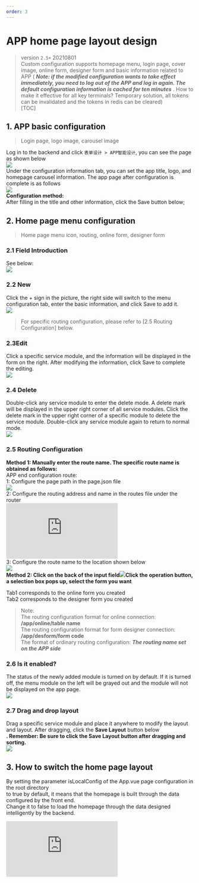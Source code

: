 ```yaml
---
order: 3
---
```


# APP home page layout design

> version `2.5+` 20210801  
> Custom configuration supports homepage menu, login page, cover image, online form, designer form and basic information related to APP ( _**Note: if the modified configuration wants to take effect immediately, you need to log out of the APP and log in again. The default configuration information is cached for ten minutes**_ . How to make it effective for all key terminals? Temporary solution, all tokens can be invalidated and the tokens in redis can be cleared)  
> \[TOC\]

## 1\. APP basic configuration

> Login page, logo image, carousel image

Log in to the backend and click `表单设计 > APP智能设计`, you can see the page as shown below  
![](https://upload.jeecg.com/jeecg/help/jeecgback/images/screenshot_1626250257849.png)  
Under the configuration information tab, you can set the app title, logo, and homepage carousel information. The app page after configuration is complete is as follows  
![](https://upload.jeecg.com/jeecg/help/jeecgback/images/screenshot_1626320073900.png)  
**Configuration method:**  
After filling in the title and other information, click the Save button below;

## 2\. Home page menu configuration

> Home page menu icon, routing, online form, designer form

### 2.1 Field Introduction

See below:  
![](https://upload.jeecg.com/jeecg/help/jeecgback/images/screenshot_1642403202154.png)

### 2.2 New

Click the + sign in the picture, the right side will switch to the menu configuration tab, enter the basic information, and click Save to add it.  
![](https://upload.jeecg.com/jeecg/help/jeecgback/images/screenshot_1643008163179.png)

> For specific routing configuration, please refer to \[2.5 Routing Configuration\] below.

### 2.3Edit

Click a specific service module, and the information will be displayed in the form on the right. After modifying the information, click Save to complete the editing.  
![](https://upload.jeecg.com/jeecg/help/jeecgback/images/screenshot_1643008194335.png)

### 2.4 Delete

Double-click any service module to enter the delete mode. A delete mark will be displayed in the upper right corner of all service modules. Click the delete mark in the upper right corner of a specific module to delete the service module. Double-click any service module again to return to normal mode.  
![](https://upload.jeecg.com/jeecg/help/jeecgback/images/test11.gif)

### 2.5 Routing Configuration

**Method 1: Manually enter the route name. The specific route name is obtained as follows:**  
APP end configuration route:  
1: Configure the page path in the page.json file  
![](https://upload.jeecg.com/jeecg/help/jeecgback/images/screenshot_1626618523017.png)  
2: Configure the routing address and name in the routes file under the router  
![](https://lfs.k.topthink.com/lfs/0ece03fd58bb4036d0a4167c6ee98e6b9cb300024b8f515323428e807f871d25.dat)  
3: Configure the route name to the location shown below  
![](https://upload.jeecg.com/jeecg/help/jeecgback/images/screenshot_1642404328994.png)  
**Method 2: Click on the back of the input field![](https://help.jeecg.com/@java/uniapp/images/screenshot_1643012596327.png)Click the operation button, a selection box pops up, select the form you want**

Tab1 corresponds to the online form you created  
Tab2 corresponds to the designer form you created

> Note:  
> The routing configuration format for online connection: **/app/online/table name**  
> The routing configuration format for form designer connection: **/app/desform/form code**  
> The format of ordinary routing configuration: _**The routing name set on the APP side**_

### 2.6 Is it enabled?

The status of the newly added module is turned on by default. If it is turned off, the menu module on the left will be grayed out and the module will not be displayed on the app page.  
![](https://upload.jeecg.com/jeecg/help/jeecgback/images/test22_1642403951966.gif)

### 2.7 Drag and drop layout

Drag a specific service module and place it anywhere to modify the layout and layout. After dragging, click the **Save Layout** button below  
**. Remember: Be sure to click the Save Layout button after dragging and sorting.**  
![](https://upload.jeecg.com/jeecg/help/jeecgback/images/test22.gif)

## 3\. How to switch the home page layout

By setting the parameter isLocalConfig of the App.vue page configuration in the root directory  
to true by default, it means that the homepage is built through the data configured by the front end.  
Change it to false to load the homepage through the data designed intelligently by the backend.

![](https://lfs.k.topthink.com/lfs/2594d470a94aaf18fbe7c9156d6511413e12042c466cbb641fe60f99bf8f2ecc.dat)
